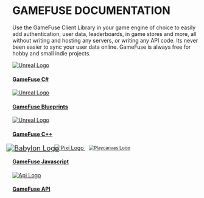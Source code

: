 # GAMEFUSE DOCUMENTATION
<div class="home-container">
    <div class="home-header">
        <p>Use the GameFuse Client Library in your game engine of choice to easily add authentication, user data, leaderboards, in game stores and more, all without writing and hosting any servers, or writing any API code. Its never been easier to sync your user data online. GameFuse is always free for hobby and small indie projects.</p>
    </div>
    <div class="main-container">
        <!-- First row with 2 cards -->
        <a href="/C%23%20Unity%203D/getting%20started/" class="card">
            <img src="https://res.cloudinary.com/dgwqhqk47/image/upload/v1721165349/gamefuse-assets/unreal-logo.png" alt="Unreal Logo" />
            <h4><b>GameFuse C#</b></h4>
        </a>
        <a href="/Blueprints%20Unreal/getting%20started/" class="card">
            <img src="https://res.cloudinary.com/dgwqhqk47/image/upload/v1721165349/gamefuse-assets/unreal-logo.png" alt="Unreal Logo" />
            <h4><b>GameFuse Blueprints</b></h4>
        </a>
    <!-- Second row with 2 cards -->
        <a href="/C%2B%2B%20Unreal%20Engine/getting%20started/" class="card">
            <img src="https://res.cloudinary.com/dgwqhqk47/image/upload/v1721165349/gamefuse-assets/unity-logo.png" alt="Unreal Logo" />
            <h4><b>GameFuse C++</b></h4>
        </a>
        <a href="/JS%20Playcanvas%2C%20PixiJS%2C%20BabylonJS/getting%20started/" class="card">
            <div class="flex-row">
                <img style="transform: scale(1.3);" src="https://res.cloudinary.com/dgwqhqk47/image/upload/v1721225879/gamefuse-assets/babylon-logo-white.png" alt="Babylon Logo" />
                <img src="https://res.cloudinary.com/dgwqhqk47/image/upload/v1721165349/gamefuse-assets/pixi-logo.png" alt="Pixi Logo" />
                <img style="transform: scale(0.85);" src="https://res.cloudinary.com/dgwqhqk47/image/upload/v1721225879/gamefuse-assets/playcanvas-logo-white.png" alt="Playcanvas Logo" />
            </div>
            <h4><b>GameFuse Javascript</b></h4>
        </a>
        <a href="/API%20Full%20REST%20API/getting%20started/" class="card">
            <img src="https://res.cloudinary.com/dgwqhqk47/image/upload/v1721225317/gamefuse-assets/api-logo.png" alt="Api Logo" />
            <h4><b>GameFuse API</b></h4>
        </a>
    </div>
</div>

